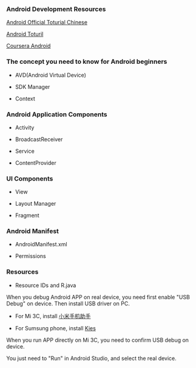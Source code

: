 ### Android Development Resources

[Android Official Toturial Chinese](http://hukai.me/android-training-course-in-chinese/index.html)

[Android Toturil](http://www.vogella.com/tutorials/android.html)

[Coursera Android](https://github.com/aporter/coursera-android)


### The concept you need to know for Android beginners

* AVD(Android Virtual Device)

* SDK Manager

* Context


### Android Application Components

* Activity

* BroadcastReceiver

* Service

* ContentProvider


### UI Components

* View

* Layout Manager

* Fragment


### Android Manifest

* AndroidManifest.xml

* Permissions


### Resources

* Resource IDs and R.java


When you debug Android APP on real device, you need first enable "USB Debug" on device. Then install USB driver on PC.

* For Mi 3C, install [小米手机助手](http://zhushou.xiaomi.com/)

* For Sumsung phone, install [Kies](http://www.samsung.com/cn/support/usefulsoftware/KIES/)

When you run APP directly on Mi 3C, you need to confirm USB debug on device. 

You just need to "Run" in Android Studio, and select the real device.

